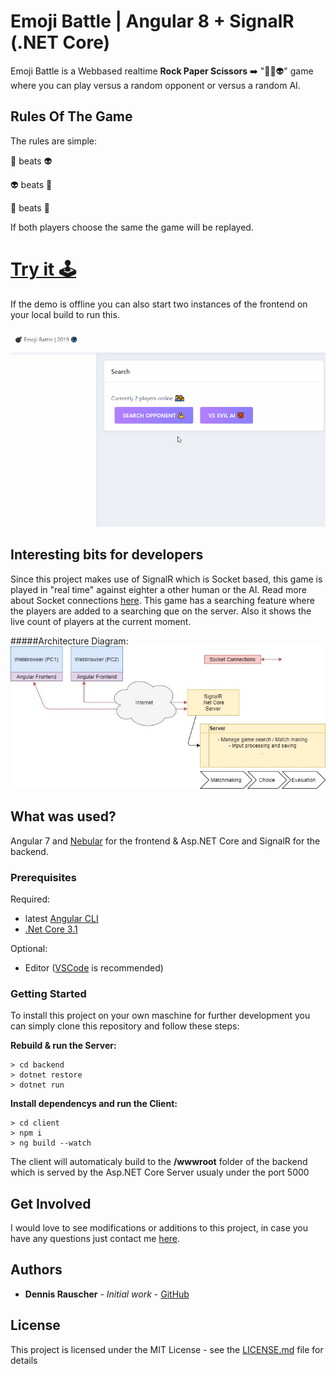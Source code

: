 # Emoji Battle | Angular 8 + SignalR (.NET Core)

Emoji Battle is a Webbased realtime **Rock Paper Scissors** ➡️ "👻🤖👽" game where you can play versus a random opponent or versus a random AI.

## Rules Of The Game

The rules are simple:

👻 beats 👽

👽 beats 🤖

🤖 beats 👻

If both players choose the same the game will be replayed.

# [Try it 🕹️](http://134.209.229.170)

If the demo is offline you can also start two instances of the frontend on your local build to run this.

![](demo/uiDemo.gif)

## Interesting bits for developers

Since this project makes use of SignalR which is Socket based, this game is played in "real time" against eighter a other human or the AI. Read more about Socket connections [here](https://de.wikipedia.org/wiki/Socket_(Software)). This game has a searching feature where the players are added to a searching que on the server. Also it shows the live count of players at the current moment.

#####Architecture Diagram:
![](demo/diagram.jpg)

## What was used?

Angular 7 and [Nebular](https://github.com/akveo/nebular) for the frontend & Asp.NET Core and SignalR for the backend.

### Prerequisites

Required:
- latest [Angular CLI](https://cli.angular.io/)
- [.Net Core 3.1](https://dotnet.microsoft.com/download/dotnet-core/3.1)

Optional:
- Editor ([VSCode](https://code.visualstudio.com/) is recommended)


### Getting Started

To install this project on your own maschine for further development you can simply clone this repository and follow these steps:

**Rebuild & run the Server:**

```
> cd backend
> dotnet restore
> dotnet run
```

**Install dependencys and run the Client:**

```
> cd client
> npm i
> ng build --watch
```

The client will automaticaly build to the **/wwwroot** folder of the backend which is served by the Asp.NET Core Server usualy under the port 5000

## Get Involved

I would love to see modifications or additions to this project, in case you have any questions just contact me [here](https://dennisrauscher.de/).

## Authors

* **Dennis Rauscher** - *Initial work* - [GitHub](https://github.com/DennisRauscher)

## License

This project is licensed under the MIT License - see the [LICENSE.md](LICENSE.md) file for details
